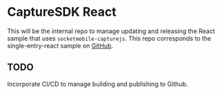 # CaptureSDK React

This will be the internal repo to manage updating and releasing the React sample that uses `socketmobile-capturejs`. This repo corresponds to the single-entry-react sample on [GitHub](https://github.com/SocketMobile/single-entry-react).

## TODO

Incorporate CI/CD to manage building and publishing to Github.
